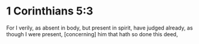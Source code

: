 # 1 Corinthians 5:3

For I verily, as absent in body, but present in spirit, have judged already, as though I were present, [concerning] him that hath so done this deed,